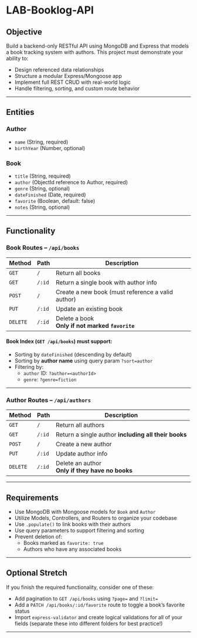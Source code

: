 # LAB-Booklog-API

## Objective

Build a backend-only RESTful API using MongoDB and Express that models a book tracking system with authors. This project must demonstrate your ability to:

- Design referenced data relationships
- Structure a modular Express/Mongoose app
- Implement full REST CRUD with real-world logic
- Handle filtering, sorting, and custom route behavior

---

## Entities

### Author
- `name` (String, required)
- `birthYear` (Number, optional)

### Book
- `title` (String, required)
- `author` (ObjectId reference to Author, required)
- `genre` (String, optional)
- `dateFinished` (Date, required)
- `favorite` (Boolean, default: false)
- `notes` (String, optional)

---

## Functionality

### Book Routes – `/api/books`

| Method | Path | Description |
|--------|------|-------------|
| `GET` | `/` | Return all books |
| `GET` | `/:id` | Return a single book with author info |
| `POST` | `/` | Create a new book (must reference a valid author) |
| `PUT` | `/:id` | Update an existing book |
| `DELETE` | `/:id` | Delete a book <br>**Only if not marked `favorite`** |

#### Book Index (`GET /api/books`) must support:
- Sorting by `dateFinished` (descending by default)
- Sorting by **author name** using query param `?sort=author`
- Filtering by:
  - `author` ID: `?author=<authorId>`
  - `genre`: `?genre=fiction`

---

### Author Routes – `/api/authors`

| Method | Path | Description |
|--------|------|-------------|
| `GET` | `/` | Return all authors |
| `GET` | `/:id` | Return a single author **including all their books** |
| `POST` | `/` | Create a new author |
| `PUT` | `/:id` | Update author info |
| `DELETE` | `/:id` | Delete an author <br>**Only if they have no books** |

---

## Requirements

- Use MongoDB with Mongoose models for `Book` and `Author`
- Utilize Models, Controllers, and Routers to organize your codebase
- Use `.populate()` to link books with their authors
- Use query parameters to support filtering and sorting
- Prevent deletion of:
  - Books marked as `favorite: true`
  - Authors who have any associated books

---

## Optional Stretch

If you finish the required functionality, consider one of these:
- Add pagination to `GET /api/books` using `?page=` and `?limit=`
- Add a `PATCH /api/books/:id/favorite` route to toggle a book’s favorite status
- Import `express-validator` and create logical validations for all of your fields (separate these into different folders for best practice!)

---
